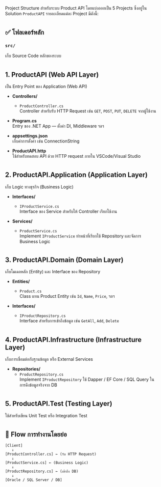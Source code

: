 Project Structure สำหรับระบบ Product API โดยแบ่งออกเป็น 5 Projects ซึ่งอยู่ใน Solution `ProductAPI` รายละเอียดแต่ละ Project มีดังนี้:

#

## ✅ โฟลเดอร์หลัก
### `src/`
เก็บ Source Code หลักของระบบ

#

## 1. **ProductAPI** (Web API Layer)
เป็น Entry Point ของ Application (Web API)

- **Controllers/**  
  - `ProductController.cs`  
    Controller สำหรับรับ HTTP Request เช่น `GET`, `POST`, `PUT`, `DELETE` จากผู้ใช้งาน

- **Program.cs**  
  Entry ของ .NET App — ตั้งค่า DI, Middleware ฯลฯ

- **appsettings.json**  
  เก็บค่าการตั้งค่า เช่น ConnectionString

- **ProductAPI.http**  
  ใช้สำหรับทดสอบ API ด้วย HTTP request ภายใน VSCode/Visual Studio

#

## 2. **ProductAPI.Application** (Application Layer)
เก็บ Logic ทางธุรกิจ (Business Logic)

- **Interfaces/**  
  - `IProductService.cs`  
    Interface ของ Service สำหรับให้ Controller เรียกใช้งาน

- **Services/**  
  - `ProductService.cs`  
    Implement `IProductService` ทำหน้าที่เรียกใช้ Repository และจัดการ Business Logic

#

## 3. **ProductAPI.Domain** (Domain Layer)
เก็บโมเดลหลัก (Entity) และ Interface ของ Repository

- **Entities/**  
  - `Product.cs`  
    Class แทน Product Entity เช่น `Id`, `Name`, `Price`, ฯลฯ

- **Interfaces/**  
  - `IProductRepository.cs`  
    Interface สำหรับการเข้าถึงข้อมูล เช่น `GetAll`, `Add`, `Delete`

#

## 4. **ProductAPI.Infrastructure** (Infrastructure Layer)
เก็บการเชื่อมต่อกับฐานข้อมูล หรือ External Services

- **Repositories/**  
  - `ProductRepository.cs`  
    Implement `IProductRepository` ใช้ Dapper / EF Core / SQL Query ในการดึงข้อมูลจริงจาก DB

#

## 5. **ProductAPI.Test** (Testing Layer)
ใช้สำหรับเขียน Unit Test หรือ Integration Test

#

## 🧠 Flow การทำงานโดยย่อ

```
[Client] 
   ↓ 
[ProductController.cs] ← (รับ HTTP Request)
   ↓ 
[ProductService.cs] ← (Business Logic)
   ↓ 
[ProductRepository.cs] ← (เข้าถึง DB)
   ↓ 
[Oracle / SQL Server / DB]
```

#
